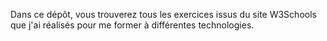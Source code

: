 
Dans ce dépôt, vous trouverez tous les exercices issus du site W3Schools que j'ai réalisés pour me former à différentes technologies.
